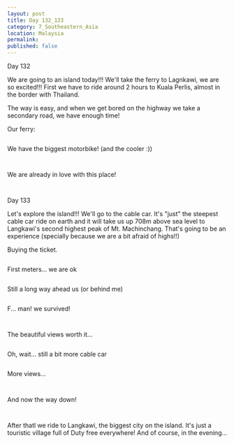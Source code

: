 ```yaml
---
layout: post
title: Day 132_133
category: 7_Southeastern_Asia
location: Malaysia
permalink: 
published: false
---
```


Day 132

We are going to an island today!!! We'll take the ferry to Lagnkawi, we are so excited!!! First we have to ride around 2 hours to Kuala Perlis, almost in the border with Thailand.

The way is easy, and when we get bored on the highway we take a secondary road, we have enough time!

Our ferry:

<p><a
href="https://lh3.googleusercontent.com/7vhpjJbWOkKLqZxn5a4YWbMtfobHzti2gVaoe1qmyX4IioOGLia6c9tFc56RT9yCZa_KW-I8ra5kwFf1c2y3gNBLRwmOXIcwjtTV6Q1GyD2z2wvsC8o1bwHRylKz7BVj-euiLYWiDxw0B-YeR1LFxs_8tSvmuX3IwrXyimU_zrRCYhDzauKWfDCfVq2iZA6BXnhoEnyGTXYf8PelfvNMcjFUsti6kcn_A6mtv2kA-rFha0nvzG3ao-VoYCX3DR63lQGmzQ1hwBYUl0I-rqSVgGYukrh7TgfaxdAPvsdPkdXRuRgwfYTGVc13PSrb7ydsMAF2WyKzhU0gfuitDoOaEoCJ0UDjnGVixa2UF1UH_OBbbi89Eqrnm1p-sjv4_CiyL3L2ENR4H7Nk3uU7_JsS4WoyX0TB-v8-FCxEh_6GQNsstxRpIw5PR9JZLzDRCRnk3wbdjL-TwAUfHjk4vpapvsh5Y_6xKZbVT0hb56Z-MWyd7xJjgWUEjvr4dBE4E8RDO9eRPzABolrmFjGpdTiv0u2Gt2c3ITnvnGTamqmVdmdTD1JeFLGYAjeSCGXf8jbyI1vodcPbtfPjW-C4lLZNz289V3PTb7933mc9msZ8ASCk3GN4TJ72FI9eK5gkQ8cgT8cLtoDVQMqsE9zn1ShIu1XR4evJNpIyH3UVhC1V9cc4-edTgxMB0sHwIJSrmbo4F400WqcTdQpx1-8MXp8=w669-h502-no"><img 
src="https://lh3.googleusercontent.com/7vhpjJbWOkKLqZxn5a4YWbMtfobHzti2gVaoe1qmyX4IioOGLia6c9tFc56RT9yCZa_KW-I8ra5kwFf1c2y3gNBLRwmOXIcwjtTV6Q1GyD2z2wvsC8o1bwHRylKz7BVj-euiLYWiDxw0B-YeR1LFxs_8tSvmuX3IwrXyimU_zrRCYhDzauKWfDCfVq2iZA6BXnhoEnyGTXYf8PelfvNMcjFUsti6kcn_A6mtv2kA-rFha0nvzG3ao-VoYCX3DR63lQGmzQ1hwBYUl0I-rqSVgGYukrh7TgfaxdAPvsdPkdXRuRgwfYTGVc13PSrb7ydsMAF2WyKzhU0gfuitDoOaEoCJ0UDjnGVixa2UF1UH_OBbbi89Eqrnm1p-sjv4_CiyL3L2ENR4H7Nk3uU7_JsS4WoyX0TB-v8-FCxEh_6GQNsstxRpIw5PR9JZLzDRCRnk3wbdjL-TwAUfHjk4vpapvsh5Y_6xKZbVT0hb56Z-MWyd7xJjgWUEjvr4dBE4E8RDO9eRPzABolrmFjGpdTiv0u2Gt2c3ITnvnGTamqmVdmdTD1JeFLGYAjeSCGXf8jbyI1vodcPbtfPjW-C4lLZNz289V3PTb7933mc9msZ8ASCk3GN4TJ72FI9eK5gkQ8cgT8cLtoDVQMqsE9zn1ShIu1XR4evJNpIyH3UVhC1V9cc4-edTgxMB0sHwIJSrmbo4F400WqcTdQpx1-8MXp8=w669-h502-no" alt=""></a></p>

We have the biggest motorbike! (and the cooler :))

<p><a
href="https://lh3.googleusercontent.com/I-HXJ7WmObFNMulg7pa65qwEt7wEclrAGvk9X4rAbCEMKO0l5EGMvQIEjpVBt9z7F3_aQQsMzWT0TnAlM6hW_2Z7sfI1AHtYElNFWQP60KQrvUMzUTo3iZXhc6AZwQY6NnZU3T9GX9D_FMJoRzKZ15Fowgb-Q28bvo419DyZGwoMahsjGlvEBQs6gLlXzZrwuTYeFSc14-lihNlFL4sZFgipyzV1lzAlHWi8YBBwqLy78rtoADW1KhZx1DQ_evORm-s33zw_tdFDuX5bK5WH85T84QdQarKwr0iSUzbDzRiEBWC7qMMnj9n27oqLgRx8W7-ym4Xrqp8MXyERLmagI2DPUr5CXkY0K-h8FBLRMgFDtLXdU-qaNnNp9bg2TBrls74s8nY-gugb0ph7bIsHRRd1z40P8P6HWrWc0uYOId7vmA4L-v99OAKBWG16k0Ob9u1wq7aN-pn_9KIBDwhyjzMmQFOrW6DCxLD49cKXpp7XxOEcZeSuPnc-POBb6aURVIECLn6dXozEkvNRDXhLvhWtKcC3pctJP2vA8m5osMgo62jQhPWqL5n407n1gkOACI3ox5Vt9y4ylhzZwDnfIA0I_2C6GpQ6xTQK_EsejV46eo4FTv-5updsvWj-gXKExXM7moLjCdmaM519zwOZWvoXC51i2ntdLrIpsZZmATNitAZuxuK3n4UHPOyMLrnz5Hmdn_zM3H_dNbV0LGA=w836-h627-no"><img 
src="https://lh3.googleusercontent.com/I-HXJ7WmObFNMulg7pa65qwEt7wEclrAGvk9X4rAbCEMKO0l5EGMvQIEjpVBt9z7F3_aQQsMzWT0TnAlM6hW_2Z7sfI1AHtYElNFWQP60KQrvUMzUTo3iZXhc6AZwQY6NnZU3T9GX9D_FMJoRzKZ15Fowgb-Q28bvo419DyZGwoMahsjGlvEBQs6gLlXzZrwuTYeFSc14-lihNlFL4sZFgipyzV1lzAlHWi8YBBwqLy78rtoADW1KhZx1DQ_evORm-s33zw_tdFDuX5bK5WH85T84QdQarKwr0iSUzbDzRiEBWC7qMMnj9n27oqLgRx8W7-ym4Xrqp8MXyERLmagI2DPUr5CXkY0K-h8FBLRMgFDtLXdU-qaNnNp9bg2TBrls74s8nY-gugb0ph7bIsHRRd1z40P8P6HWrWc0uYOId7vmA4L-v99OAKBWG16k0Ob9u1wq7aN-pn_9KIBDwhyjzMmQFOrW6DCxLD49cKXpp7XxOEcZeSuPnc-POBb6aURVIECLn6dXozEkvNRDXhLvhWtKcC3pctJP2vA8m5osMgo62jQhPWqL5n407n1gkOACI3ox5Vt9y4ylhzZwDnfIA0I_2C6GpQ6xTQK_EsejV46eo4FTv-5updsvWj-gXKExXM7moLjCdmaM519zwOZWvoXC51i2ntdLrIpsZZmATNitAZuxuK3n4UHPOyMLrnz5Hmdn_zM3H_dNbV0LGA=w836-h627-no" alt=""></a></p>

<p><a
href="https://lh3.googleusercontent.com/xGcnjWz16VPs8XrukwsctmEt6eDrjt_A-hTv5g8Jb3lTFkFbl7TVvwwijRKS_R2_hEGlntXnG3bwjcjE2ubD5Kd0ArKqOWvGtGVsy2I6vz8TXZvhD2CDlyocb1nt7V4AtjVOLDK20Q_Xm0n_2hohG7_plG2KwajNwCtELmYCx0z7xHko9o2ySKyWnfgpkAjze1ZUI_JDWfGRVLSBhYLpYtrF44vjpZ0rpctTiD1yl1a8Jxz08HKlFYfHuUFm0ufgPbqNL3N5poeNeOTOckNUKIivNHWVfcE08JAtN6_3fz2U907KaIW8_rttpkz-Vuh1L09Fy2uSvAr2swSRLcaCoC0wbXpVX3INvXlweSU41Tn-Fexffzvtx1s8ShbeIGaWjZc66QXC5IvsrEaRm1MpCyC_0F0bvcf3vV5YEh3fm9JWw0xi38lilHxX6XB04aPxxKlKUOmqa_puR7Nxw0A0GNJE5xlnGrONjyelIF-Fl8hO8QZ7UBCWLKT2sJMqPa6y4fZ_lwAp11Eht6gZ2OqFSpJTxB4wq9id6doZ6mpTzeNzhXXi5v-nK65LdR1hLBB4M8NrZGTjn2LJOpZE3jRkSwlATEPUY79Hh72IaiPhqpcV5di4tP8eeisRuWwmIpflh6IP1O2kp9v7kFsmYu7nlT2sGgUYatQ0BcVt6_E0YgGzvtT4wpBnSsBjYhuU9NNUFr3FNZysIALz0dqCTz4=w669-h502-no"><img 
src="https://lh3.googleusercontent.com/xGcnjWz16VPs8XrukwsctmEt6eDrjt_A-hTv5g8Jb3lTFkFbl7TVvwwijRKS_R2_hEGlntXnG3bwjcjE2ubD5Kd0ArKqOWvGtGVsy2I6vz8TXZvhD2CDlyocb1nt7V4AtjVOLDK20Q_Xm0n_2hohG7_plG2KwajNwCtELmYCx0z7xHko9o2ySKyWnfgpkAjze1ZUI_JDWfGRVLSBhYLpYtrF44vjpZ0rpctTiD1yl1a8Jxz08HKlFYfHuUFm0ufgPbqNL3N5poeNeOTOckNUKIivNHWVfcE08JAtN6_3fz2U907KaIW8_rttpkz-Vuh1L09Fy2uSvAr2swSRLcaCoC0wbXpVX3INvXlweSU41Tn-Fexffzvtx1s8ShbeIGaWjZc66QXC5IvsrEaRm1MpCyC_0F0bvcf3vV5YEh3fm9JWw0xi38lilHxX6XB04aPxxKlKUOmqa_puR7Nxw0A0GNJE5xlnGrONjyelIF-Fl8hO8QZ7UBCWLKT2sJMqPa6y4fZ_lwAp11Eht6gZ2OqFSpJTxB4wq9id6doZ6mpTzeNzhXXi5v-nK65LdR1hLBB4M8NrZGTjn2LJOpZE3jRkSwlATEPUY79Hh72IaiPhqpcV5di4tP8eeisRuWwmIpflh6IP1O2kp9v7kFsmYu7nlT2sGgUYatQ0BcVt6_E0YgGzvtT4wpBnSsBjYhuU9NNUFr3FNZysIALz0dqCTz4=w669-h502-no" alt=""></a></p>

We are already in love with this place!

<p><a
href="https://lh3.googleusercontent.com/njIzlUCX4TB-HR_MGdQ54Yj4rbD2Kzc2HX6PcLark-MTyMvrfxywg0-BmbwmZnrVb2q-YDfMo99XJzwk70IfiiujpYpExT4fBtMwHjYlV8EWvinf4ZFosb1soDBvOGQDlrQ7gGnFO22wwKAqenTfiWU2i1VAepFGtABCHwv5ya3XJht7I1rcnP5_iaSnsmYMuUjJQ-k87YfnxW-67hC5ax2mABls1S_b6m0ALkYjMAdGBY7o9SpTUS-Rv8klLH9Jybk5z3gw7azBBi0LTRXB0RfsHIqHXdfSjFT6gFr2dac5eyfe3Qk5sdQtWPllUyK94iwD2hr0jH77CjrFyB8QfCfggXERYdTJNgxwZcfx5Co6iV_t3fAqstzG1b4KzX18RKQ8IKVEYhd03F4PMQZO3QbMQUn7ybKnztM7QC_D9fqI6FkwQjuk3dhuelxf1OvLRSdqqi7ejeyLCBFP7J8MhjN-r2g8a8cIkZArT0Sb1AywNhMqbVaj0IUi7ENKyCCidV9j0PbBs7ZnadaRKgjS8BDY9w72TCsRfy2bY_VxDYs9sxIaz41zdpYDBMQUSksBtTkIemYXYtVI8F47w-tWcBPZ2akLkSbkXcKYfptwr2sIw4rV67EeLna1STgHXxvMpYFntZxx1JRCq-iAyNREaEtb2mBxwVXZ1UWx2QRdC4s-Dm1PzObne19W06N89wV_E9OgQvXHgjVXEHXHGxo=w669-h502-no"><img 
src="https://lh3.googleusercontent.com/njIzlUCX4TB-HR_MGdQ54Yj4rbD2Kzc2HX6PcLark-MTyMvrfxywg0-BmbwmZnrVb2q-YDfMo99XJzwk70IfiiujpYpExT4fBtMwHjYlV8EWvinf4ZFosb1soDBvOGQDlrQ7gGnFO22wwKAqenTfiWU2i1VAepFGtABCHwv5ya3XJht7I1rcnP5_iaSnsmYMuUjJQ-k87YfnxW-67hC5ax2mABls1S_b6m0ALkYjMAdGBY7o9SpTUS-Rv8klLH9Jybk5z3gw7azBBi0LTRXB0RfsHIqHXdfSjFT6gFr2dac5eyfe3Qk5sdQtWPllUyK94iwD2hr0jH77CjrFyB8QfCfggXERYdTJNgxwZcfx5Co6iV_t3fAqstzG1b4KzX18RKQ8IKVEYhd03F4PMQZO3QbMQUn7ybKnztM7QC_D9fqI6FkwQjuk3dhuelxf1OvLRSdqqi7ejeyLCBFP7J8MhjN-r2g8a8cIkZArT0Sb1AywNhMqbVaj0IUi7ENKyCCidV9j0PbBs7ZnadaRKgjS8BDY9w72TCsRfy2bY_VxDYs9sxIaz41zdpYDBMQUSksBtTkIemYXYtVI8F47w-tWcBPZ2akLkSbkXcKYfptwr2sIw4rV67EeLna1STgHXxvMpYFntZxx1JRCq-iAyNREaEtb2mBxwVXZ1UWx2QRdC4s-Dm1PzObne19W06N89wV_E9OgQvXHgjVXEHXHGxo=w669-h502-no" alt=""></a></p>

<p><a
href="https://lh3.googleusercontent.com/Mhx61Y5bYb6pWhQ1YFQ4ddeGrhuHhOwPmt94wmpxpnws3YcR_rmfaj40c_ol34gMdWokTlAI2QLJTN8BlajvLUbVg3zlE6G99r-LGlsfhHPLLmCXuM_aEVVYGbAukJ-Y4GzfgyVl31nKalIhbHy6z42dF2L7jOvy2Th5Ah_Lu8YnQ4FKWsv9Fu0TfFMw-yuNhCNqzJi8GVdEJh-Daa9O6MRgBuCWwfR3mbWydvQg7jn9wrTc8aTm9YO1LzFHosKGqEhUlDdYpWk35HlnrchVFGDmkQj5fM7UC84xal1uJNpoS0cxKD3BJPfQ1_JkG1WDXUihrCOgjaM8OuqsETo1GyEfsf5dWQRnRSg_Z7Ey2E7Wae79P2q5uRRLNMHe3Tp9FLtyrzMM2f968PaZ7Cj0LQvYg8PNWyy7Tk3yf8JVBxdTWeDcRc54Sml80iAn3ZzccrA4tdnXjkRiEb5u6p1KP0BpzmWhJPE96o3xOMPAbalOTJ9dRqgInmEoSMjwQqhHBGYbhuh6rUhezTJ1Cey7iRO5q4O1S1F7CsGbyshr975KiHZc0oebSr51v6leAuQ2ECCHREj1jkYijThKT96csf9CM9IJHwMJLGlBD9t0HWy5aMJecWo6EB5C9-dbpbEzdgi8K18c-gXIWuVxNEj6re3aOrAzhPTEnvIUAg4LOfnBGNU2oRJN8qGHHv0D91wvMky_XmNUVBLFteJtDDs=w836-h627-no"><img 
src="https://lh3.googleusercontent.com/Mhx61Y5bYb6pWhQ1YFQ4ddeGrhuHhOwPmt94wmpxpnws3YcR_rmfaj40c_ol34gMdWokTlAI2QLJTN8BlajvLUbVg3zlE6G99r-LGlsfhHPLLmCXuM_aEVVYGbAukJ-Y4GzfgyVl31nKalIhbHy6z42dF2L7jOvy2Th5Ah_Lu8YnQ4FKWsv9Fu0TfFMw-yuNhCNqzJi8GVdEJh-Daa9O6MRgBuCWwfR3mbWydvQg7jn9wrTc8aTm9YO1LzFHosKGqEhUlDdYpWk35HlnrchVFGDmkQj5fM7UC84xal1uJNpoS0cxKD3BJPfQ1_JkG1WDXUihrCOgjaM8OuqsETo1GyEfsf5dWQRnRSg_Z7Ey2E7Wae79P2q5uRRLNMHe3Tp9FLtyrzMM2f968PaZ7Cj0LQvYg8PNWyy7Tk3yf8JVBxdTWeDcRc54Sml80iAn3ZzccrA4tdnXjkRiEb5u6p1KP0BpzmWhJPE96o3xOMPAbalOTJ9dRqgInmEoSMjwQqhHBGYbhuh6rUhezTJ1Cey7iRO5q4O1S1F7CsGbyshr975KiHZc0oebSr51v6leAuQ2ECCHREj1jkYijThKT96csf9CM9IJHwMJLGlBD9t0HWy5aMJecWo6EB5C9-dbpbEzdgi8K18c-gXIWuVxNEj6re3aOrAzhPTEnvIUAg4LOfnBGNU2oRJN8qGHHv0D91wvMky_XmNUVBLFteJtDDs=w836-h627-no" alt=""></a></p>

Day 133

Let's explore the island!!! We'll go to the cable car. It's "just" the steepest cable car ride on earth and it will take us up 708m above sea level to Langkawi's second highest peak of Mt. Machinchang. That's going to be an experience (specially because we are a bit afraid of highs!!)

Buying the ticket.

<p><a
href="https://lh3.googleusercontent.com/Sv8icvae1AlrM60NNk3cGrRh1tYTVqITyqw0DCXbyKcLXz9sADYn6AlsmeLzW6ysb3aFE3a47gaE1nbpB2q6YR_E-iX0eIiEWWx1ofZowkkgo07FimOyOL4ugWSC5rW9cimjVrv6DXefKaRQqEP8d10eiHbb5W5s6CJKAKTPzspPvgCblsVldhLdk-Zed1Zu5ZyRMJDOtYps8DiW-esMCWgnuUyr89Ld_RaOLSmS3snXAo2924S_5AMV1YF-JG4pbNp1IIFdtvy80DfCHH_NZWOLrXA_P0S-HJMKRk7ndzuJL9P99Um95zvAe4KFhLt_-1QbeAerQQOZm2m9jIPlNzFRt7ibAasjOnblKzbWiGnPwHa9yhxLkgDz89Gh1VXm97ub8TRe1vZPjDOOlQ77mg7rfXhRgeEbFRNqybL3FrVzBcpY-4lI-QJjJIFpZA-nP2eauwpdKtB7-f0P781b74y6NCbVtIvi-pKVRiQFqCStJev1e6tnqFbqoFVfi44GiWGW_Gzrlw8x48nVhQh7z9BnSxngaDXzP1h5ngMi3KkURpdtZjLHdQtOcu9_sN0XM8uJ8dYUIqAwX5HYVEYgsQvSduxM5cNGS67mVNNVLO4xHgSwvgSNgCBYlYsjbK2xwIgn65oK_H2zftQccdPuO3U2ptgOTKhJV1VEAauHfte47a5gswnQ3cU9fIWauWw-oMOUGKQSr3EpBVCEp2k=w669-h502-no"><img 
src="https://lh3.googleusercontent.com/Sv8icvae1AlrM60NNk3cGrRh1tYTVqITyqw0DCXbyKcLXz9sADYn6AlsmeLzW6ysb3aFE3a47gaE1nbpB2q6YR_E-iX0eIiEWWx1ofZowkkgo07FimOyOL4ugWSC5rW9cimjVrv6DXefKaRQqEP8d10eiHbb5W5s6CJKAKTPzspPvgCblsVldhLdk-Zed1Zu5ZyRMJDOtYps8DiW-esMCWgnuUyr89Ld_RaOLSmS3snXAo2924S_5AMV1YF-JG4pbNp1IIFdtvy80DfCHH_NZWOLrXA_P0S-HJMKRk7ndzuJL9P99Um95zvAe4KFhLt_-1QbeAerQQOZm2m9jIPlNzFRt7ibAasjOnblKzbWiGnPwHa9yhxLkgDz89Gh1VXm97ub8TRe1vZPjDOOlQ77mg7rfXhRgeEbFRNqybL3FrVzBcpY-4lI-QJjJIFpZA-nP2eauwpdKtB7-f0P781b74y6NCbVtIvi-pKVRiQFqCStJev1e6tnqFbqoFVfi44GiWGW_Gzrlw8x48nVhQh7z9BnSxngaDXzP1h5ngMi3KkURpdtZjLHdQtOcu9_sN0XM8uJ8dYUIqAwX5HYVEYgsQvSduxM5cNGS67mVNNVLO4xHgSwvgSNgCBYlYsjbK2xwIgn65oK_H2zftQccdPuO3U2ptgOTKhJV1VEAauHfte47a5gswnQ3cU9fIWauWw-oMOUGKQSr3EpBVCEp2k=w669-h502-no" alt=""></a></p>

First meters... we are ok

<p><a
href="https://lh3.googleusercontent.com/GG88d_HGE7W35RP1UNMYWOmMSqkLgyNP16T0Wn_46zW2Jiy3h4MYKbfCIuRfLxq-AnZAkajbLfYvzV7GpkcJDgKxXg6joMCGkcgsXDdCNNDrPibzJmrScThZOojzPohVBrrO4ZovZkxgpvK1oHGzSRRNQeLi58J9W1BVr0qBmtM4CspVIPXjfm1b2y7AKwTJZzef_YrbZWLYYKVi6QvB-NIgQyo59P9nhc7mB5iGvpFQuKRiPXb05UIvHG8vaKRrXSA7tZppu38btyw2OAAAkXDOCy44A-KGe1hNUrK8a3o5CtifKNJ_JvyAp_eRXOa75NbIz4o_Vefw3qxP_zeuzKOUilBUJWM7bvF4qu8H4hBEDybHdQEmG1NGptj5SDK0hZnIb3AKlHYngZNuUUtRnSQSyNqhMgBRhwhyst5UOX01BBMFv7r6KyJ1fc4eOiY-qYo9SaTkoHowOBcZv_uQMeEEAZy6SNp5_W0pq81akIjC_GYOIxTIIdf6qYt7gBBW1vwpXVI1UH9xR0UNa1lBOaXP_xCFUCZwJpz14-UGTtKHqRhzrQWc0Eb7y_DznCZ_katq9HTEH3TB55gxJpPZY09GYiJXj4N9sB7xqGtvGTSVJK0083fbTLQLbWTdgobD40eIk5Sv3ltcReK47WBV1ojROBkje1Ty0oXPqjN_xzeQjEB5JZRzGzI9MKYvCBGHoYB8MECyjXr1SfG7pMc=w836-h627-no"><img 
src="https://lh3.googleusercontent.com/GG88d_HGE7W35RP1UNMYWOmMSqkLgyNP16T0Wn_46zW2Jiy3h4MYKbfCIuRfLxq-AnZAkajbLfYvzV7GpkcJDgKxXg6joMCGkcgsXDdCNNDrPibzJmrScThZOojzPohVBrrO4ZovZkxgpvK1oHGzSRRNQeLi58J9W1BVr0qBmtM4CspVIPXjfm1b2y7AKwTJZzef_YrbZWLYYKVi6QvB-NIgQyo59P9nhc7mB5iGvpFQuKRiPXb05UIvHG8vaKRrXSA7tZppu38btyw2OAAAkXDOCy44A-KGe1hNUrK8a3o5CtifKNJ_JvyAp_eRXOa75NbIz4o_Vefw3qxP_zeuzKOUilBUJWM7bvF4qu8H4hBEDybHdQEmG1NGptj5SDK0hZnIb3AKlHYngZNuUUtRnSQSyNqhMgBRhwhyst5UOX01BBMFv7r6KyJ1fc4eOiY-qYo9SaTkoHowOBcZv_uQMeEEAZy6SNp5_W0pq81akIjC_GYOIxTIIdf6qYt7gBBW1vwpXVI1UH9xR0UNa1lBOaXP_xCFUCZwJpz14-UGTtKHqRhzrQWc0Eb7y_DznCZ_katq9HTEH3TB55gxJpPZY09GYiJXj4N9sB7xqGtvGTSVJK0083fbTLQLbWTdgobD40eIk5Sv3ltcReK47WBV1ojROBkje1Ty0oXPqjN_xzeQjEB5JZRzGzI9MKYvCBGHoYB8MECyjXr1SfG7pMc=w836-h627-no" alt=""></a></p>

Still a long way ahead us (or behind me)

<p><a
href="https://lh3.googleusercontent.com/CkdCS5Bv2X7a5rvYLcb2ELF4CG_PGpGdUZCD5k1hftThSAcpzJZzEHaTaeRugV7vRLROdboSDke_IVFy-1m0Fa0apWBck-sqnPQ3uHlI9FyVa0njlTHeWPIcqInvFWh7lmN_ERVIuuYXkmZD-l-LjR25zcBHTGrHdtrsS8k7wLHclX1UuU0i0yV4WLYKrVhoGSceMYizN-BDpOI3bOiNmNtgpwOHZOvBTx1yMPkJfD9wQP3_8F1ZQri_jYvWAe8HFesL1MTZ5YdM14yx50M7o6Pi9XDt5NJqtuaEixrcu2N9126NF-RvSNMMYJ-86JLGHl-Nz8ino0U1UUQQ5DdWK5mdaYBF7XSgjUxvI2OqUGFHlrmcVRMTw5X3jDOA4gmRe63XXQ4xQL9IktUAj3ify-pxp1mSWiun7csa1WJm3T3MoU3sRoFVFwPdTj2o2d1vCury7JguyYQ1CHQe9380vY42a_sth-F1PKpjYENJoxsvYL-8SkdBYZUXDx6Wr8Pds22zgwP6dyVEm3FfRAFb9u4tGx6LBDFj3fRwkwLqiIP7AS8N1mRks0vCyMqk_jpzuzx5fA7LTMXQJBa6zI4ClPJYFbj8vS-11mzX4tl_qYFvIlMlUVzR31rC3s3V9xtAaHfQdTqvkgleCxbRTNDa_ddA-_Ctz714GNITfvzhuyOy0iCHJnsLQxigZDb2yhBVZYLFy-Vy6mlujkHU7Pg=w836-h627-no"><img 
src="https://lh3.googleusercontent.com/CkdCS5Bv2X7a5rvYLcb2ELF4CG_PGpGdUZCD5k1hftThSAcpzJZzEHaTaeRugV7vRLROdboSDke_IVFy-1m0Fa0apWBck-sqnPQ3uHlI9FyVa0njlTHeWPIcqInvFWh7lmN_ERVIuuYXkmZD-l-LjR25zcBHTGrHdtrsS8k7wLHclX1UuU0i0yV4WLYKrVhoGSceMYizN-BDpOI3bOiNmNtgpwOHZOvBTx1yMPkJfD9wQP3_8F1ZQri_jYvWAe8HFesL1MTZ5YdM14yx50M7o6Pi9XDt5NJqtuaEixrcu2N9126NF-RvSNMMYJ-86JLGHl-Nz8ino0U1UUQQ5DdWK5mdaYBF7XSgjUxvI2OqUGFHlrmcVRMTw5X3jDOA4gmRe63XXQ4xQL9IktUAj3ify-pxp1mSWiun7csa1WJm3T3MoU3sRoFVFwPdTj2o2d1vCury7JguyYQ1CHQe9380vY42a_sth-F1PKpjYENJoxsvYL-8SkdBYZUXDx6Wr8Pds22zgwP6dyVEm3FfRAFb9u4tGx6LBDFj3fRwkwLqiIP7AS8N1mRks0vCyMqk_jpzuzx5fA7LTMXQJBa6zI4ClPJYFbj8vS-11mzX4tl_qYFvIlMlUVzR31rC3s3V9xtAaHfQdTqvkgleCxbRTNDa_ddA-_Ctz714GNITfvzhuyOy0iCHJnsLQxigZDb2yhBVZYLFy-Vy6mlujkHU7Pg=w836-h627-no" alt=""></a></p>

F... man! we survived!

<p><a
href="https://lh3.googleusercontent.com/1yvdZM4VJebNiPmAmyksrKATrB4N5o04fFiPmMJSTEykgg3d_a5GII-vWDz5I_UWmehMGI5oTM1SvNgdSursn-PMys-A87aN-GWwBZCEnwORprGFdCjKVxGUK-G8ZvelO29HzdUXfpcFyEEoUg34dY7PGBnyzXQQW0DQ_sVU4hPqUiTrhTfZaZ0b9qZ0gr6FkkgX9PIz3pgVZBJgwZHnz70LbEtbKUChM5fjASN7jsSId0llsPEGNC3R1-0IwxpiEKidiQwY23fleHD-hAD8tB-edRsqRIPyh0Vvi8Fs_AFP6a1eZv8gFLbUswNm_ZxWqLM4oN31E0DP9IGjAH0yzEgLrhPuK3v3EmLOcgYR_rB7liqACQoUAx_869ILB7I_z9-MxDCKwBnaK_bF8_sB5MFHv157G-F6IwozDapxZHeMbxopl0WQJfeLteYwnGGsPVYyCKF6_kD_0Al00fHILdvT00hF8VRaLjhjBkGztjOZF9UttNzXhQWxJLvel45BFufEAId1LytfdvI8HDJ9A3VM43GSljCstD3fnTY0x5eEkf-b7cO8-H7OHvaxXNz70K_UkVIU52BWOmH3oXtb47V0C_p6OMyBwOq0caesY0Aps1p9sx7yPoqkz7cMrOgUy5sixTrczYYm_AACpSQ-mgWjuzMi89-ZryO4Vqm2e5x0d4bLxHucdqZ_P1jR8v5Lm6eTqUYvIW6cO_CYOgQ=w836-h627-no"><img 
src="https://lh3.googleusercontent.com/1yvdZM4VJebNiPmAmyksrKATrB4N5o04fFiPmMJSTEykgg3d_a5GII-vWDz5I_UWmehMGI5oTM1SvNgdSursn-PMys-A87aN-GWwBZCEnwORprGFdCjKVxGUK-G8ZvelO29HzdUXfpcFyEEoUg34dY7PGBnyzXQQW0DQ_sVU4hPqUiTrhTfZaZ0b9qZ0gr6FkkgX9PIz3pgVZBJgwZHnz70LbEtbKUChM5fjASN7jsSId0llsPEGNC3R1-0IwxpiEKidiQwY23fleHD-hAD8tB-edRsqRIPyh0Vvi8Fs_AFP6a1eZv8gFLbUswNm_ZxWqLM4oN31E0DP9IGjAH0yzEgLrhPuK3v3EmLOcgYR_rB7liqACQoUAx_869ILB7I_z9-MxDCKwBnaK_bF8_sB5MFHv157G-F6IwozDapxZHeMbxopl0WQJfeLteYwnGGsPVYyCKF6_kD_0Al00fHILdvT00hF8VRaLjhjBkGztjOZF9UttNzXhQWxJLvel45BFufEAId1LytfdvI8HDJ9A3VM43GSljCstD3fnTY0x5eEkf-b7cO8-H7OHvaxXNz70K_UkVIU52BWOmH3oXtb47V0C_p6OMyBwOq0caesY0Aps1p9sx7yPoqkz7cMrOgUy5sixTrczYYm_AACpSQ-mgWjuzMi89-ZryO4Vqm2e5x0d4bLxHucdqZ_P1jR8v5Lm6eTqUYvIW6cO_CYOgQ=w836-h627-no" alt=""></a></p>

<p><a
href="https://lh3.googleusercontent.com/QzcjxPdzmMjYXZ7m6rDsQvUFY_xQoXOaBx2XPlDkNPAtad0a8ifS_QWPAfcQYIHOTHP_ajxQfV2zYzHxQW7MuCOF6gDmYI7tOqjhg0OJvOIL8u1d0lMwv3VocWlz3dxy3dlO4uTmIWS3nA8og0pfP9eGgh2VhMgILav4REA-M96stgppfRc1oBGCT7Qnab5B8YIsQwjfR8A7c06folfiNyKrQhdM9L08O_SIoW1pXLQlIzPbjM7rnKuYTEJ5B7arWlwCCWhEU9FkDy6_ok21eBsIwEBv76RSiJljRAr9T6sQu7xPyA9oxkxdcMCCg7pa3zCe7PMawb2h6kzBGxFIzGa6m-mRPa1oLty8a7qTxiA03MVNHnD1K09E_HWPEObFM2YxaolHujPa5_o2-9st2kOaMYyCoM31caEAoY-nvhtkcMjSwhDnlyiavxYwdOGla1A7DRyKTtolRMrGIEQdKR37PYgAQc_0B7QcTASNhMT344MkW-o8Jtp9MnVNVei0TgIQTab_AUIXOubJOnlEDIYfs9s7qLlQC7byfzpof2MJ2YfQjPFR8zHmhzzs4BvJ7hJrv3Jc-KJUzoGnE1XkZihtKhgDP7WpfzL5gKzbtHPpdGx4UQp-Tf3h3edWEq7HE37mOwMG5l52Oz8aU-_073iGz091bkLTjDXd2cNd7s08qCdIP8U4WOEQxXSiHGroz990g8MuViMAuT5khxw=w669-h502-no"><img 
src="https://lh3.googleusercontent.com/QzcjxPdzmMjYXZ7m6rDsQvUFY_xQoXOaBx2XPlDkNPAtad0a8ifS_QWPAfcQYIHOTHP_ajxQfV2zYzHxQW7MuCOF6gDmYI7tOqjhg0OJvOIL8u1d0lMwv3VocWlz3dxy3dlO4uTmIWS3nA8og0pfP9eGgh2VhMgILav4REA-M96stgppfRc1oBGCT7Qnab5B8YIsQwjfR8A7c06folfiNyKrQhdM9L08O_SIoW1pXLQlIzPbjM7rnKuYTEJ5B7arWlwCCWhEU9FkDy6_ok21eBsIwEBv76RSiJljRAr9T6sQu7xPyA9oxkxdcMCCg7pa3zCe7PMawb2h6kzBGxFIzGa6m-mRPa1oLty8a7qTxiA03MVNHnD1K09E_HWPEObFM2YxaolHujPa5_o2-9st2kOaMYyCoM31caEAoY-nvhtkcMjSwhDnlyiavxYwdOGla1A7DRyKTtolRMrGIEQdKR37PYgAQc_0B7QcTASNhMT344MkW-o8Jtp9MnVNVei0TgIQTab_AUIXOubJOnlEDIYfs9s7qLlQC7byfzpof2MJ2YfQjPFR8zHmhzzs4BvJ7hJrv3Jc-KJUzoGnE1XkZihtKhgDP7WpfzL5gKzbtHPpdGx4UQp-Tf3h3edWEq7HE37mOwMG5l52Oz8aU-_073iGz091bkLTjDXd2cNd7s08qCdIP8U4WOEQxXSiHGroz990g8MuViMAuT5khxw=w669-h502-no" alt=""></a></p>

The beautiful views worth it...

<p><a
href="https://lh3.googleusercontent.com/aDB2PvvdvjAWrorbuuUrkh3RhBIN92EZN2P4_GbsyUYTp8vwWLOCUba_BIaL9xQ2kOnhxw6OFoNe7bY2gDcTcRIlOqryBWo60Id_82NwSLvJpv-0g0Bid6YEKFh7rlPWygCbWKcpZGpA8Ce6p9zSybdCRPsldB4Lh01jeDUzCrvkyqRN9HDi_8f77kGzAcH3BII4DWGevjZy9uMX_gKGOCX2CBKh-BQRDKB9frfwvEs2aBrJp1GLFO0lB_rBbmmz9lNSqKNw1kqRWEPa4-fEB3XOt8SO5qTDZjUe_OkVTqSzdnvHMNBcU5tjRVTMgLtsZ7Zpaeefbtk1oaBAzw1W6sMsN_8Y6g_2H9_QVuGLgLas6m5gsVG_TOejbSWoGhdsovs_jpkoX9Kh4GR780yrxMfPtz_tcxC77QD0GQGqsouHzEGqZEu-x6tnnOSv7BYBwSndW3iZKpWPAioHnbuJNgZew0YkFicP2GFcKzDJn9mcRCBUuiEcn9U-KCPFGd2-g2NJvJxqzibyS13s60cvNjJcMqaZQ7CtGwJncndUeuLFPMvqkRatkIS9sN6e6pAdoLPlG3ESplvBzMJRzUYDp2JKFgk3J83OBQT5E0P5uqiCr8nwyqm6-PgFDVQmrOkZ5dl_w8OIaj05u4atWvaOPq7tSwcwm4HcXEKBkfTa4BESi9b8_V93GSZE7BVlbqLW4pAC3Lb9IjqJg92ZJoc=w836-h627-no"><img 
src="https://lh3.googleusercontent.com/aDB2PvvdvjAWrorbuuUrkh3RhBIN92EZN2P4_GbsyUYTp8vwWLOCUba_BIaL9xQ2kOnhxw6OFoNe7bY2gDcTcRIlOqryBWo60Id_82NwSLvJpv-0g0Bid6YEKFh7rlPWygCbWKcpZGpA8Ce6p9zSybdCRPsldB4Lh01jeDUzCrvkyqRN9HDi_8f77kGzAcH3BII4DWGevjZy9uMX_gKGOCX2CBKh-BQRDKB9frfwvEs2aBrJp1GLFO0lB_rBbmmz9lNSqKNw1kqRWEPa4-fEB3XOt8SO5qTDZjUe_OkVTqSzdnvHMNBcU5tjRVTMgLtsZ7Zpaeefbtk1oaBAzw1W6sMsN_8Y6g_2H9_QVuGLgLas6m5gsVG_TOejbSWoGhdsovs_jpkoX9Kh4GR780yrxMfPtz_tcxC77QD0GQGqsouHzEGqZEu-x6tnnOSv7BYBwSndW3iZKpWPAioHnbuJNgZew0YkFicP2GFcKzDJn9mcRCBUuiEcn9U-KCPFGd2-g2NJvJxqzibyS13s60cvNjJcMqaZQ7CtGwJncndUeuLFPMvqkRatkIS9sN6e6pAdoLPlG3ESplvBzMJRzUYDp2JKFgk3J83OBQT5E0P5uqiCr8nwyqm6-PgFDVQmrOkZ5dl_w8OIaj05u4atWvaOPq7tSwcwm4HcXEKBkfTa4BESi9b8_V93GSZE7BVlbqLW4pAC3Lb9IjqJg92ZJoc=w836-h627-no" alt=""></a></p>

Oh, wait... still a bit more cable car

<p><a
href="https://lh3.googleusercontent.com/47z_E7AJ7Dr0nPnIvKB3JAPtlvqAwc15mrBbEnxgBmjcMlZF50KFR9gnGd6htVxqVhOg0HYZCk3i1C-MC9ryK3hBd17KCjmDO7oGteoO-RbSGusZroiTau6RpZO0z-6ZyIUS0ksIdfPnQWpIG3P87Xlr4uZ7ANAJbDm8h4_wt2kCxiMbp5O2ewhyxYNcG3jfh8ZdK1rF9IfPOfSRLPey35DdvKAX9HcHIwu6Cv_8k3I9PAIv7fCdgqZ3uDTtkVjc0PJukIaZZVEIDlzrgujoa8v3DombEJdvoB2hBrC2NJ8j6KsxvqI-rl0sk7wTsaqVVbabH_iGV9GAEfe2X0C07F4sqZQfA8fPT5r97HAmGxWoLqoBNubYFGxf411mmLkSdXzg-eHi0LDAeWQjSlcjrI7PEggjp3lyjtm9MN-K6bCAmuH_Xy9XPy5BahlcKdlyXGzy0cpM95ijbcHIyxzmGXWvGgkZi6u9zalHiqSe7iVlxusTE-RGoZpvlJLGDHkAnLHjxst16Qt1BiuMToWsq8AWtKj7U3xOuwk52TeWCBH9BD7CM-B2yHhnuKCeeUtHSMA8Tgnn4tjzc3DvkFvksk5eHPKOJlk8nNQOMGXvii7AIQj03AjtG88JCjn2V1r0rPkc6NLmP9LGfruG1HKJsfybf1Vz16br-LE3TYYJunhGPY8yQD3Y9Com40iEKWyUdGZhhU-E_RwPK62P3uU=w669-h502-no"><img 
src="https://lh3.googleusercontent.com/47z_E7AJ7Dr0nPnIvKB3JAPtlvqAwc15mrBbEnxgBmjcMlZF50KFR9gnGd6htVxqVhOg0HYZCk3i1C-MC9ryK3hBd17KCjmDO7oGteoO-RbSGusZroiTau6RpZO0z-6ZyIUS0ksIdfPnQWpIG3P87Xlr4uZ7ANAJbDm8h4_wt2kCxiMbp5O2ewhyxYNcG3jfh8ZdK1rF9IfPOfSRLPey35DdvKAX9HcHIwu6Cv_8k3I9PAIv7fCdgqZ3uDTtkVjc0PJukIaZZVEIDlzrgujoa8v3DombEJdvoB2hBrC2NJ8j6KsxvqI-rl0sk7wTsaqVVbabH_iGV9GAEfe2X0C07F4sqZQfA8fPT5r97HAmGxWoLqoBNubYFGxf411mmLkSdXzg-eHi0LDAeWQjSlcjrI7PEggjp3lyjtm9MN-K6bCAmuH_Xy9XPy5BahlcKdlyXGzy0cpM95ijbcHIyxzmGXWvGgkZi6u9zalHiqSe7iVlxusTE-RGoZpvlJLGDHkAnLHjxst16Qt1BiuMToWsq8AWtKj7U3xOuwk52TeWCBH9BD7CM-B2yHhnuKCeeUtHSMA8Tgnn4tjzc3DvkFvksk5eHPKOJlk8nNQOMGXvii7AIQj03AjtG88JCjn2V1r0rPkc6NLmP9LGfruG1HKJsfybf1Vz16br-LE3TYYJunhGPY8yQD3Y9Com40iEKWyUdGZhhU-E_RwPK62P3uU=w669-h502-no" alt=""></a></p>

More views...

<p><a
href="https://lh3.googleusercontent.com/sX8clEToxtZ45A-50KKrQFQC0_AT7VjcfJrXj2O6YSYpPdTNPMcDn3CHoonMJIPYUJNDjc1sTj2c45i5_9P4059DpPuZjoP42BD8xqhd_xpHBc7bAUfuMEFEPuihXDy2Z8jklDE-WLDR-gUepZCf0uVcAUmzdOHR05N1ICtZ7EFzqJEAGwwQ8SG8-4CBgM2AAOVoFyRfN7BUoeYWmXRiy9MhTQQ9zsz0qYcgR_8Wk3LvyeIkpCydvBVrQRCQ87rUBKUCARTS2Ban0S17K6Zu44GDkDgY4v7n-DbX8wK6NhZGzZkMXwlsaLWamwgjsxouWd3nTCMmStHWx3BgNxJaH3C4dJdTzhg3Jf-ubRTrLoKFJj_3cnBp04U2nE0gwWiTIxugUQ1ec335wdZrBQkhs-YbqSo8ItELMbREFi_tDqqY3OcEi_Y_pmGh9AntrPBQOVChpKHA0BSBjtwf3b2ToApfrJTLClI9XuyrAQohrl0eHC8qYf344KShud7xA9qV62m7vHn8RXXxZHAcipmoIDRIFp5E8vf4YMJSIRoQdjdMNaDwaTQmDddZawDqHW7nU2fnY6ewuEyKJzqeDDchNyyxxFf_uQNoTMuQ2upwEppHwxNiQr1rUcx88HIA8Lw6fBAbdyCcPPSQ2WR6tErJR0h_NH512ujc2_NRxtS--khe2Kzoo9L40nlw7v2j2rCpsQJ46kUgng0juEJCrfo=w836-h627-no"><img 
src="https://lh3.googleusercontent.com/sX8clEToxtZ45A-50KKrQFQC0_AT7VjcfJrXj2O6YSYpPdTNPMcDn3CHoonMJIPYUJNDjc1sTj2c45i5_9P4059DpPuZjoP42BD8xqhd_xpHBc7bAUfuMEFEPuihXDy2Z8jklDE-WLDR-gUepZCf0uVcAUmzdOHR05N1ICtZ7EFzqJEAGwwQ8SG8-4CBgM2AAOVoFyRfN7BUoeYWmXRiy9MhTQQ9zsz0qYcgR_8Wk3LvyeIkpCydvBVrQRCQ87rUBKUCARTS2Ban0S17K6Zu44GDkDgY4v7n-DbX8wK6NhZGzZkMXwlsaLWamwgjsxouWd3nTCMmStHWx3BgNxJaH3C4dJdTzhg3Jf-ubRTrLoKFJj_3cnBp04U2nE0gwWiTIxugUQ1ec335wdZrBQkhs-YbqSo8ItELMbREFi_tDqqY3OcEi_Y_pmGh9AntrPBQOVChpKHA0BSBjtwf3b2ToApfrJTLClI9XuyrAQohrl0eHC8qYf344KShud7xA9qV62m7vHn8RXXxZHAcipmoIDRIFp5E8vf4YMJSIRoQdjdMNaDwaTQmDddZawDqHW7nU2fnY6ewuEyKJzqeDDchNyyxxFf_uQNoTMuQ2upwEppHwxNiQr1rUcx88HIA8Lw6fBAbdyCcPPSQ2WR6tErJR0h_NH512ujc2_NRxtS--khe2Kzoo9L40nlw7v2j2rCpsQJ46kUgng0juEJCrfo=w836-h627-no" alt=""></a></p>

<p><a
href="https://lh3.googleusercontent.com/7b_SyNuNY0K2zyswftNp-s0hQiQ0CMyxjU3l4X2V8NTfsnoIZvkZp_h1LqcwHTuHe8tRhgwUxAodlVMFCshyAviRx7lJzfUxF4uCq_K7e1AP8F_ipModrsPYxNyg54RVqV230tZdxHijaDcohkaY6c9Mdi4fKUFjPWa0TtKXnjF2VJ9dnm_I3nAAT7k0mYQvTj56IGVS3074GHadc6OOHk87YzuQ1WdEz7WSGra-peb9U51id66C81TftpZuBQDCHjC2eDiHl3yG-OmwnwR9kPtWq2IVCgyDk8FxwhP_PI3LCcGFXUoAuOiIqhloOUVT-gevVL8H32q2f35HPgPz2LB5jK_ks65jCMKRn2akLdgUkNvPy_QXPp_8AyE62CCDmW3KDH5TQoE90ePeBpT_CBAYCWouXmpG4QYFnbp9m8bHvhE8eZrp6_HB22wqb_QcIZDZHt_WmCOkDDl3fYNIu_xGYaQMZC8yF0JJR_ce3YO8iQd2clKqN6HZFqNWuYd_llZeZdlhTfWG2wetqJO1OoZQGn5gujcOfZ_YUkhcZDmzIYeXuWrlBpUEwE55lTKwUPEKn1-rljj0-0ZFEy_tUi1Q2doSL0BhyqYGRswb3_QVuUGGcwwwowrX-ULOCvgxFG6NbU3P7MH-gV2L-hXvPGLfro7Grt2hgdutDAcJmxulmLIrKGheNnn9KbAdgIa-wq-pBJYLf-Y-LzMSci8=w669-h502-no"><img 
src="https://lh3.googleusercontent.com/7b_SyNuNY0K2zyswftNp-s0hQiQ0CMyxjU3l4X2V8NTfsnoIZvkZp_h1LqcwHTuHe8tRhgwUxAodlVMFCshyAviRx7lJzfUxF4uCq_K7e1AP8F_ipModrsPYxNyg54RVqV230tZdxHijaDcohkaY6c9Mdi4fKUFjPWa0TtKXnjF2VJ9dnm_I3nAAT7k0mYQvTj56IGVS3074GHadc6OOHk87YzuQ1WdEz7WSGra-peb9U51id66C81TftpZuBQDCHjC2eDiHl3yG-OmwnwR9kPtWq2IVCgyDk8FxwhP_PI3LCcGFXUoAuOiIqhloOUVT-gevVL8H32q2f35HPgPz2LB5jK_ks65jCMKRn2akLdgUkNvPy_QXPp_8AyE62CCDmW3KDH5TQoE90ePeBpT_CBAYCWouXmpG4QYFnbp9m8bHvhE8eZrp6_HB22wqb_QcIZDZHt_WmCOkDDl3fYNIu_xGYaQMZC8yF0JJR_ce3YO8iQd2clKqN6HZFqNWuYd_llZeZdlhTfWG2wetqJO1OoZQGn5gujcOfZ_YUkhcZDmzIYeXuWrlBpUEwE55lTKwUPEKn1-rljj0-0ZFEy_tUi1Q2doSL0BhyqYGRswb3_QVuUGGcwwwowrX-ULOCvgxFG6NbU3P7MH-gV2L-hXvPGLfro7Grt2hgdutDAcJmxulmLIrKGheNnn9KbAdgIa-wq-pBJYLf-Y-LzMSci8=w669-h502-no" alt=""></a></p>


And now the way down!

<p><a
href="https://lh3.googleusercontent.com/bbqPQGsRmU8EdX10HEpKIUf7raOf2Q0yKTB2H_-aGfuhAX3hjeAb5Q2ytPfLBuSXDupSFZym8WT9JyzGmRMtBHJsvaQhEwcu8DYR4h4WPoxIW54QkioNS8nPfOMocakHBJ8xCQmeYlJPdRHXS_WDdxnmW-eHNGzRF2ENnKvNXKuwbpRpu2BVoBsHA4RIuPVezpRqsVzOHcQ06UapF2OCTdCaanlGbzvZVaguJhFBdcPBTkwCxpdEzcPSQfIm7f25eOnadOsDsdTUC7NBvDgrPRuJo8VM32K4mEbnaJBZERZCCtZWybXWbtypKD9O9fQSx0kim6XqovtktkYZmicDb7W0cViEgVxIkpldzjVUVUwbZyF1FFixMXlXCZOCr3Q84jK9fsOUgW2m7kyKC2-Xzxmf7ajStxwtk93Q_35-U8ZtRx8mz1-WqCk-PNVyPg7DOQv1NoLc2EoXxrfzJm6X63W0yN74yloGEG0Zco9wblCywJ-euPvvBofQoVpeWarJhg6WZuWowqtM3HSkYNXHvqLg_NwtKJv2Aum15GGqFqxXcvRtbBQM7JP6ZfOHUaRCraKLcoLG7VG7CZy59ojJsYpxYSCLWXwFvnVJ4DjOZ3nvzi0jx3Xn8zsaDYnxPEqPLYOsH6RWqxHhrKsAwuUGJeAosW6JjR-MeE3dzCmyC5U-Se21IiLhr6_cKF4yX6c5XeoJHXhFRlvALuclUfg=w669-h502-no"><img 
src="https://lh3.googleusercontent.com/bbqPQGsRmU8EdX10HEpKIUf7raOf2Q0yKTB2H_-aGfuhAX3hjeAb5Q2ytPfLBuSXDupSFZym8WT9JyzGmRMtBHJsvaQhEwcu8DYR4h4WPoxIW54QkioNS8nPfOMocakHBJ8xCQmeYlJPdRHXS_WDdxnmW-eHNGzRF2ENnKvNXKuwbpRpu2BVoBsHA4RIuPVezpRqsVzOHcQ06UapF2OCTdCaanlGbzvZVaguJhFBdcPBTkwCxpdEzcPSQfIm7f25eOnadOsDsdTUC7NBvDgrPRuJo8VM32K4mEbnaJBZERZCCtZWybXWbtypKD9O9fQSx0kim6XqovtktkYZmicDb7W0cViEgVxIkpldzjVUVUwbZyF1FFixMXlXCZOCr3Q84jK9fsOUgW2m7kyKC2-Xzxmf7ajStxwtk93Q_35-U8ZtRx8mz1-WqCk-PNVyPg7DOQv1NoLc2EoXxrfzJm6X63W0yN74yloGEG0Zco9wblCywJ-euPvvBofQoVpeWarJhg6WZuWowqtM3HSkYNXHvqLg_NwtKJv2Aum15GGqFqxXcvRtbBQM7JP6ZfOHUaRCraKLcoLG7VG7CZy59ojJsYpxYSCLWXwFvnVJ4DjOZ3nvzi0jx3Xn8zsaDYnxPEqPLYOsH6RWqxHhrKsAwuUGJeAosW6JjR-MeE3dzCmyC5U-Se21IiLhr6_cKF4yX6c5XeoJHXhFRlvALuclUfg=w669-h502-no" alt=""></a></p>

<p><a
href="https://lh3.googleusercontent.com/KW-cTSNMOuJYDWvQtHH20HzF4Yoh0SNOAFaTS_bbV49wlJcXSsFVDhOh4nBfJpt6B3g5sA2GuDmWkVpwoc_0oO7A6huEbkpyFDlCLOi7gKiXGPBPoP_F0gdaJ2O_Zr1oDxkSre-e99OEd0S9gBH_PWY5sdqZEaSRhfebBDK8dtdRUwjLm8woU3KDzBX4RGn8vOqDnrYlcMMnmQ_tDwiAUig6mBtNnlSfAgyat9bV0vn51-ZoFJwfcG14nt4-Ah66dU1vkT5NfAoRO5YoVZTIEUwWE_ju8y3z_Cs9TsbRgOB4daBWpvTx7AhMIw3WjZ21O37cH4zVWb1FbZiKSdTe2RbxbZAZDLDSnRz5bCjZwPP2RmuewF_Teadonz50rXhVerjje3iu4G9ImNSCwsqQ0v8g6TOadAu4NyVIhqiN9cTqYAqT89cbpUOtlVo-IGB7uI0Xzu2FUJ2YizNgHBwwZ9lVa-NV3qWqbLyGOyPP2jmxTXDu-zU_hmmbVBw5tESTtwBM5s7CrR086h6RJwwH7-dvv5YzsuIBXSaMgcwSH059U5CGSoAPI06aPPLO-tRRvFZzWMYmZEH4QDz7Z6N6ZNteMDS5UvQqZ-GU9ShSLIvY2aZJ1AhpgVMDqo8TF2krvgeOL5xc9z_vje0ypiBh138SDPG3uWYgeuopL8kHDK3msFlPTLdELHYvzdpQJ44_cfmhI561zDhj0Othn0Y=w836-h627-no"><img 
src="https://lh3.googleusercontent.com/KW-cTSNMOuJYDWvQtHH20HzF4Yoh0SNOAFaTS_bbV49wlJcXSsFVDhOh4nBfJpt6B3g5sA2GuDmWkVpwoc_0oO7A6huEbkpyFDlCLOi7gKiXGPBPoP_F0gdaJ2O_Zr1oDxkSre-e99OEd0S9gBH_PWY5sdqZEaSRhfebBDK8dtdRUwjLm8woU3KDzBX4RGn8vOqDnrYlcMMnmQ_tDwiAUig6mBtNnlSfAgyat9bV0vn51-ZoFJwfcG14nt4-Ah66dU1vkT5NfAoRO5YoVZTIEUwWE_ju8y3z_Cs9TsbRgOB4daBWpvTx7AhMIw3WjZ21O37cH4zVWb1FbZiKSdTe2RbxbZAZDLDSnRz5bCjZwPP2RmuewF_Teadonz50rXhVerjje3iu4G9ImNSCwsqQ0v8g6TOadAu4NyVIhqiN9cTqYAqT89cbpUOtlVo-IGB7uI0Xzu2FUJ2YizNgHBwwZ9lVa-NV3qWqbLyGOyPP2jmxTXDu-zU_hmmbVBw5tESTtwBM5s7CrR086h6RJwwH7-dvv5YzsuIBXSaMgcwSH059U5CGSoAPI06aPPLO-tRRvFZzWMYmZEH4QDz7Z6N6ZNteMDS5UvQqZ-GU9ShSLIvY2aZJ1AhpgVMDqo8TF2krvgeOL5xc9z_vje0ypiBh138SDPG3uWYgeuopL8kHDK3msFlPTLdELHYvzdpQJ44_cfmhI561zDhj0Othn0Y=w836-h627-no" alt=""></a></p>

After thatl we ride to Langkawi, the biggest city on the island. It's just a touristic village full of Duty free everywhere! And of course, in the evening...

<p><a
href="https://lh3.googleusercontent.com/s6NMLSLVgw9p466OQ5EwLtTHvm3OWJ5s4qUYmMpnLgezlVqxv2WsvSxEDxJKRi7l7IWVgMt72pyhWTsqmhfD4MX4U5pIWLceNveMQ9h0iyo14FKaVmpCdFypvQ_ICrRrmkDsmGLZ6PEYEMEJdqm8rqf9RqLnkTmE1W4PvkjbaHg99wLfSIDNPBcKiM9Uqwxo8vbBCGhuqZvL5NlbjcJE_aINbyPQnRD1ml7QtT0l8aIKsyplYX28Y-XzhcRahLyWaiyvWXUOltxG-5QNmz_ryQlhmn9bZPltaWI0O3PN5Ss4S7shvjx2at1CDgz5aCPWBu45DydrRUnuA6xI8-Sc31VEhsi_3QV7GWACrKt0lJZNqRTXaKbhJpzVHxj_zDC8RCMYU6bXGfDX5wqkXTfuA3Cqkj4Ds1TsMIw9UafSCZ7dN5E1wk6Vs6SL9wVYZGh23eKEYHxqEsY-LM-bFBK7q75PITo7f3y6_zAkXON52ZhMO7UoRk-wTjEu5cDqwQr9i7SpgWS5oclOBlJaL6XfNwn5lzhhL4j5jmGSLIMrZYgbbw4Gdru9RUmWeX6wA0ikNb_rzXCtIKgqzaMlbUpOOT0T-L7Aiz3WS8kkOMrTSD9PCWhgvbL8CGUcGM7uKXLqmkYOX2RSEpGsYFbPq9h7f8SJQR98h4bx5Eat2Q08dBCCYgz2VgNAymjX4lAmpQyif58YUbnGXvaPJyNFUqI=w669-h502-no"><img 
src="https://lh3.googleusercontent.com/s6NMLSLVgw9p466OQ5EwLtTHvm3OWJ5s4qUYmMpnLgezlVqxv2WsvSxEDxJKRi7l7IWVgMt72pyhWTsqmhfD4MX4U5pIWLceNveMQ9h0iyo14FKaVmpCdFypvQ_ICrRrmkDsmGLZ6PEYEMEJdqm8rqf9RqLnkTmE1W4PvkjbaHg99wLfSIDNPBcKiM9Uqwxo8vbBCGhuqZvL5NlbjcJE_aINbyPQnRD1ml7QtT0l8aIKsyplYX28Y-XzhcRahLyWaiyvWXUOltxG-5QNmz_ryQlhmn9bZPltaWI0O3PN5Ss4S7shvjx2at1CDgz5aCPWBu45DydrRUnuA6xI8-Sc31VEhsi_3QV7GWACrKt0lJZNqRTXaKbhJpzVHxj_zDC8RCMYU6bXGfDX5wqkXTfuA3Cqkj4Ds1TsMIw9UafSCZ7dN5E1wk6Vs6SL9wVYZGh23eKEYHxqEsY-LM-bFBK7q75PITo7f3y6_zAkXON52ZhMO7UoRk-wTjEu5cDqwQr9i7SpgWS5oclOBlJaL6XfNwn5lzhhL4j5jmGSLIMrZYgbbw4Gdru9RUmWeX6wA0ikNb_rzXCtIKgqzaMlbUpOOT0T-L7Aiz3WS8kkOMrTSD9PCWhgvbL8CGUcGM7uKXLqmkYOX2RSEpGsYFbPq9h7f8SJQR98h4bx5Eat2Q08dBCCYgz2VgNAymjX4lAmpQyif58YUbnGXvaPJyNFUqI=w669-h502-no" alt=""></a></p>



